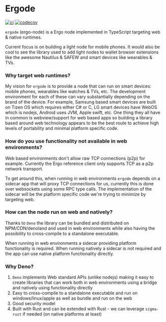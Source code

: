 # Ergode

[![ci](https://github.com/ross-weir/ergode/actions/workflows/ci.yml/badge.svg)](https://github.com/ross-weir/ergode/actions/workflows/ci.yml) [![codecov](https://codecov.io/github/ross-weir/ergode/branch/main/graph/badge.svg?token=9LGTORWR68)](https://codecov.io/github/ross-weir/ergode)

`ergode` (ergo-node) is a Ergo node implemented in TypeScript targeting web &
native runtimes.

Current focus is on building a light node for mobile phones. It would also be
cool to see the library used to add light nodes to wallet browser extensions
like the awesome Nautilus & SAFEW and smart devices like wearables & TVs.

### Why target web runtimes?

My vision for `ergode` is to provide a node that can run on smart devices:
mobile phones, wearables like watches & TVs, etc. The development environment
for each of these can vary substantially depending on the brand of the device.
For example, Samsung based smart devices are built on Tizen OS which requires
either C# or C, LG smart devices have WebOS which is nodejs, Android uses JVM,
Apple swift, etc. One thing they all have in common is webview/support for web
based apps so building a library based around web technology appears to be the
best route to achieve high levels of portability and minimal platform specific
code.

### How do you use functionality not available in web environments?

Web based environments don't allow raw TCP connections (p2p) for example.
Currently the Ergo reference client only supports TCP as a p2p network
transport.

To get around this, when running in web environments `ergode` depends on a
sidecar app that will proxy TCP connections for us, currently this is done over
websockets using some RPC type calls. The implementation of the sidecar will be
the platform specific code we're trying to minimize by targeting web.

### How can the node run on web and natively?

Thanks to `Deno` the library can be bundled and distributed on NPM/CDN/denoland
and used in web environments while also having the possibility to cross-compile
to a standalone executable.

When running in web environments a sidecar providing platform functionality is
required. When running natively a sidecar is not required and the app can use
native platform functionality directly.

### Why Deno?

1. `Deno` implements Web standard APIs (unlike nodejs) making it easy to create
   libraries that can work both in web environments using a bridge and natively
   using functionality directly
2. Easy to cross-compile to a standalone executable and run on
   windows/linux/apple as well as bundle and run on the web
3. Good security model
4. Built with Rust and can be extended with Rust - we can leverage `sigma-rust`
   if needed (on native platforms at least)
